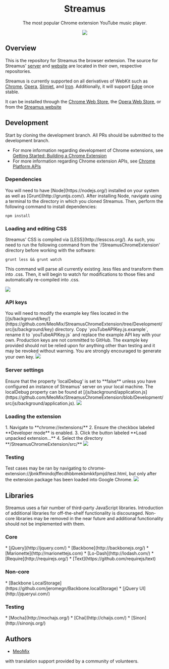 <h1 align="center">Streamus</h1>
<p align="center">The most popular Chrome extension YouTube music player.</p>
<p align="center">
  <a title='Build Status' href="https://travis-ci.org/MeoMix/StreamusChromeExtension">
    <img src='https://travis-ci.org/MeoMix/StreamusChromeExtension.svg?branch=Development' />
  </a>
</p>

<h2>Overview</h2>

This is the repository for Streamus the browser extension. The source for Streamus' [server](https://github.com/MeoMix/StreamusServer) and [website](https://github.com/MeoMix/StreamusWebsite) are located in their own, respective repositories.

Streamus is currently supported on all derivatives of WebKit such as [Chrome](http://www.google.com/chrome/), [Opera](http://www.opera.com/computer/windows), [Slimjet](http://www.slimjet.com/en/), and [Iron](https://www.srware.net/en/software_srware_iron.php). Additionally, it will support [Edge](http://windows.microsoft.com/en-us/windows/preview-microsoft-edge-pc) once stable.

It can be installed through the [Chrome Web Store](https://chrome.google.com/webstore/detail/streamus/jbnkffmindojffecdhbbmekbmkkfpmjd/), the [Opera Web Store](https://addons.opera.com/en/extensions/details/streamustm-beta/), or from the [Streamus website](https://streamus.com/)

<h2>Development</h2>

Start by cloning the development branch. All PRs should be submitted to the development branch.

* For more information regarding development of Chrome extensions, see [Getting Started: Building a Chrome Extension](https://developer.chrome.com/extensions/getstarted)
* For more information regarding Chrome extension APIs, see [Chrome Platform APIs](https://developer.chrome.com/extensions/api_index)

<h3>Dependencies</h3>
You will need to have [Node](https://nodejs.org/) installed on your system as well as [Grunt](http://gruntjs.com/). After installing Node, navigate using a terminal to the directory in which you cloned Streamus. Then, perform the following command to install dependencies:

    npm install

<h3>Loading and editing CSS</h3>
Streamus' CSS is compiled via [LESS](http://lesscss.org/). As such, you need to run the following command from the '/StreamusChromeExtension' directory before working with the software:

    grunt less && grunt watch

This command will parse all currently existing .less files and transform them into .css. Then, it will begin to watch for modifications to those files and automatically re-compiled into .css.

<img src='http://i.imgur.com/5VGgBs1.png' />

<h3>API keys</h3>
You will need to modify the example key files located in the [/js/background/key/](https://github.com/MeoMix/StreamusChromeExtension/tree/Development/src/js/background/key) directory. Copy `youTubeAPIKey.js.example`, rename it to `youTubeAPIKey.js` and replace the example API key with your own. Production keys are not committed to GitHub. The example key provided should not be relied upon for anything other than testing and it may be revoked without warning. You are strongly encouraged to generate your own key.

<img src='http://i.imgur.com/Oyb7KqV.png' />

<h3>Server settings</h3>
Ensure that the property 'localDebug' is set to **false** unless you have configured an instance of Streamus' server on your local machine. The localDebug property can be found at [/js/background/application.js](https://github.com/MeoMix/StreamusChromeExtension/blob/Development/src/js/background/application.js).

<img src='http://i.imgur.com/S7iLhtI.png' />

<h3>Loading the extension</h3>
1. Navigate to **chrome://extensions/**
2. Ensure the checkbox labeled **Developer mode** is enabled.
3. Click the button labeled **Load unpacked extension...**
4. Select the directory **/StreamusChromeExtension/src/**

<img src='http://i.imgur.com/1fckCGn.png' />

<h3>Testing</h3>
Test cases may be ran by navigating to chrome-extension://jbnkffmindojffecdhbbmekbmkkfpmjd/test.html, but only after the extension package has been loaded into Google Chrome. 

<img src='http://i.imgur.com/OGBCmTz.png' />

<h2>Libraries</h2>

Streamus uses a fair number of third-party JavaScript libraries. Introduction of additional libraries for off-the-shelf functionality is discouraged. Non-core libraries may be removed in the near future and additional functionality should not be implemented with them.

<h3>Core</h3>
* [jQuery](http://jquery.com/)
* [Backbone](http://backbonejs.org/)
* [Marionette](http://marionettejs.com)
* [Lo-Dash](http://lodash.com/)
* [Require](http://requirejs.org/)
* [Text](https://github.com/requirejs/text)

<h3>Non-core</h3>
* [Backbone LocalStorage](https://github.com/jeromegn/Backbone.localStorage)
* [jQuery UI](http://jqueryui.com/)

<h3>Testing</h3>
* [Mocha](http://mochajs.org/)
* [Chai](http://chaijs.com/)
* [Sinon](http://sinonjs.org/)

<h2>Authors</h2>

* [MeoMix](https://github.com/MeoMix)

with translation support provided by a community of volunteers.
